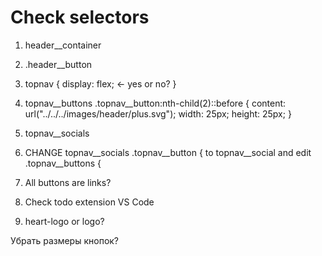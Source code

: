 # Check selectors

1. header__container

2. .header__button

3. topnav {
  display: flex;  <- yes or no?
}

4. topnav__buttons .topnav__button:nth-child(2)::before {
  content: url("../../../images/header/plus.svg");
  width: 25px;
  height: 25px;
}

5. topnav__socials

6. CHANGE topnav__socials .topnav__button { to topnav__social and edit .topnav__buttons { 

7. All buttons are links?

8. Check todo extension VS Code

9. heart-logo or logo?

Убрать размеры кнопок?
<!-- <section class="sitemaps">
        <img src="" alt="" class="logo-lubimovka" />
        <address class="address">
          <h7 class="address__title">Площадка «8/3»</h7>
          <p class="address__subtitle">
            Москва, ул. Казакова, 8, стр. 3Метро «Курская»
          </p>
        </address>

        <ul class="sitemap">
          <li>
            <ul class="sitemap__links">
              <li>
                <a href="#" class="sitemap__link"> Любимовка </a>
              </li>
              <li>
                <a href="#" class="sitemap__link"> Афиша </a>
              </li>
              <li>
                <a href="#" class="sitemap__link"> Библиотека </a>
              </li>
              <li>
                <a href="#" class="sitemap__link"> Блог </a>
              </li>
              <li>
                <a href="#" class="sitemap__link"> Новости </a>
              </li>
            </ul>
          </li>
          <li>
            <ul class="sitemap__links">
              <li>
                <a href="#" class="sitemap__link"> О фестивале </a>
              </li>
              <li>
                <a href="#" class="sitemap__link"> Организаторы </a>
              </li>
              <li>
                <a href="#" class="sitemap__link"> История </a>
              </li>
              <li>
                <a href="#" class="sitemap__link"> Контакты </a>
              </li>
              <li>
                <a href="#" class="sitemap__link"> Для прессы </a>
              </li>
            </ul>
          </li>
          <li>
            <ul class="sitemap__links">
              <li>
                <a href="#" class="sitemap__link"> Все проекты </a>
              </li>
              <li>
                <a href="#" class="sitemap__link"> Любимовка.Ещё </a>
              </li>
              <li>
                <a href="#" class="sitemap__link"> Спектакли </a>
              </li>
              <li>
                <a href="#" class="sitemap__link"> Сборник Любимовка.Пьесы </a>
              </li>
              <li>
                <a href="#" class="sitemap__link"> Lark+Любимовка </a>
              </li>
              <li>
                <a href="#" class="sitemap__link"> Практика постдраматурга </a>
              </li>
              <li>
                <a href="#" class="sitemap__link"> Эхо Любимовки </a>
              </li>
            </ul>
          </li>
        </ul>

        <ul class="partners">
          <li class="partners__item">
            <a href="#" class="partner__link">
              <img src="" alt="" class="partner__logo" />
            </a>
            <p class="partner__title">Генеральный партнёр</p>
          </li>
          <li class="partners__item">
            <a href="#" class="partner__link">
              <img src="" alt="" class="partner__logo" />
            </a>
            <p class="partner__-title"></p>
          </li>
          <li class="partners__item">
            <a href="#" class="partner__link">
              <img src="" alt="" class="partner__logo" />
            </a>
            <p class="partner__-title">Онлайн-трансляции</p>
          </li>
          <li class="partners__item">
            <a href="#" class="partner__link">
              <img src="" alt="" class="partner__logo" />
            </a>
            <p class="partner__title"></p>
          </li>
        </ul>
      </section>

      <footer class="footer">
        <p class="footer__copyright">© Любимовка, 2021</p>
        <p class="footer__politics">Политика конфиденциальности</p>

        <div class="footer__design">
          <img src="" alt="" class="footer__design-logo" />
          <p class="footer__design-name">дизайн сайта — shishki.collective</p>
        </div>

        <p class="footer__creators">
          вёрстка и разработака — студенты Яндекс.Практикума
        </p>
      </footer> -->